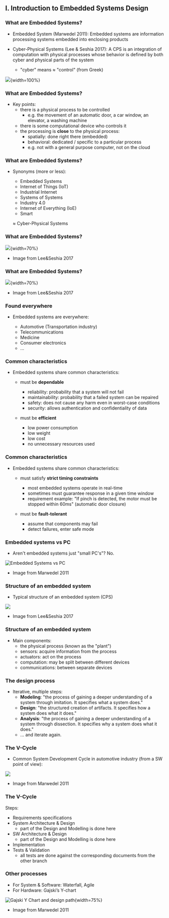 ## I. Introduction to Embedded Systems Design

### What are Embedded Systems?

- Embedded System (Marwedel 2011): Embedded systems are information processing systems embedded into enclosing products

- Cyber-Physical Systems (Lee & Seshia 2017): A CPS is an integration of computation with physical processes
whose behavior is defined by both cyber and physical parts of the system
    * "cyber" means $\approx$ "control" (from Greek)

![](fig/Definition_Embedded.png){width=100%}


### What are Embedded Systems?

- Key points:
    - there is a physical process to be controlled
        - e.g. the movement of an automatic door, a car window, an elevator, a washing machine
    - there is some computational device who controls it
    - the processing is **close** to the physical process:
        - spatially:   done right there (embedded)
        - behavioral:  dedicated / specific to a particular process
        - e.g. not with a general purpose computer, not on the cloud

### What are Embedded Systems?

- Synonyms (more or less):
  - Embedded Systems
  - Internet of Things (IoT)
  - Industrial Internet
  - Systems of Systems
  - Industry 4.0
  - Internet of Everything (IoE)
  - Smart <Everything>

  $\approx$ Cyber-Physical Systems

### What are Embedded Systems?

![](fig/Intro_Elephant1.png){width=70%}

* Image from Lee&Seshia 2017

### What are Embedded Systems?

![](fig/Intro_Elephant2.png){width=70%}

* Image from Lee&Seshia 2017
  
### Found everywhere

- Embedded systems are everywhere:
  
   - Automotive (Transportation industry)
   - Telecommunications
   - Medicine
   - Consumer electronics
   - ...
   
### Common characteristics

- Embedded systems share common characteristics:
  - must be **dependable**
      - reliability: probability that a system will not fail
      - maintainability: probability that a failed system can be repaired
      - safety: does not cause any harm even in worst-case conditions
      - security: allows authentication and confidentiality of data

  - must be **efficient**
      - low power consumption
      - low weight
      - low cost
      - no unnecessary resources used
  
### Common characteristics 

- Embedded systems share common characteristics:
   - must satisfy **strict timing constraints**
       - most embedded systems operate in real-time
       - sometimes must guarantee response in a given time window
       - requirement example: "If pinch is detected, the motor must be stopped within 60ms" (automatic door closure)
       
  - must be **fault-tolerant**
       - assume that components may fail
       - detect failures, enter safe mode
  
   
### Embedded systems vs PC

* Aren't embedded systems just "small PC's"? No.

![Embedded Systems vs PC](fig/Intro_EmbeddedVsPC_Mw.png)

* Image from Marwedel 2011

### Structure of an embedded system

* Typical structure of an embedded system (CPS)

![](fig/Intro_ExampleStructure_LS.png)

* Image from Lee&Seshia 2017

### Structure of an embedded system

* Main components:
   - the physical process (known as the "plant")
   - sensors: acquire information from the process
   - actuators: act on the process
   - computation: may be split between different devices
   - communications: between separate devices

### The design process

- Iterative, multiple steps:
   - **Modeling**:  "the process of gaining a deeper understanding of a system through imitation. It specifies what a system does."
   - **Design**:    "the structured creation of artifacts. It specifies how a system does what it does."
   - **Analysis**:  "the process of gaining a deeper understanding of a system through dissection. It specifies why a system does what it does."
   - ... and iterate again.
   
### The V-Cycle

* Common System Development Cycle in automotive industry (from a SW point of view):

![](fig/Intro_VCycle_Mw.png)

* Image from Marwedel 2011

### The V-Cycle

Steps:

* Requirements specifications
* System Architecture & Design
   * part of the Design and Modelling is done here
* SW Architecture & Design
   * part of the Design and Modelling is done here
* Implementation
* Tests & Validation
   * all tests are done against the corresponding documents from the other branch

### Other processes

* For System & Software: Waterfall, Agile
* For Hardware: Gajski’s Y-chart

![Gajski Y Chart and design path](fig/Intro_GajskiYChart.png){width=75%}

* Image from Marwedel 2011
